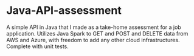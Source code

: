 # Java-API-assessment
A simple API in Java that I made as a take-home assessment for a job application.
Utilizes Java Spark to GET and POST and DELETE data from AWS and Azure, with freedom to add any other cloud infrastructures.
Complete with unit tests.
